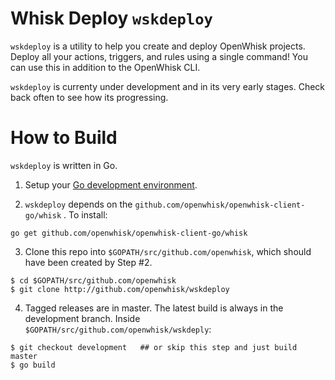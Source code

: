 # Whisk Deploy `wskdeploy`

`wskdeploy` is a utility to help you create and deploy OpenWhisk projects. Deploy all your actions, triggers, and rules using a single command! You can use this in addition to the OpenWhisk CLI.

`wskdeploy` is currenty under development and in its very early stages.  Check back often to see how its progressing.

# How to Build
`wskdeploy` is written in Go.

1. Setup your [Go development environment](https://golang.org/doc/code.html).

2.  `wskdeploy` depends on the `github.com/openwhisk/openwhisk-client-go/whisk` . To install:

``` go get github.com/openwhisk/openwhisk-client-go/whisk ```

3. Clone this repo into `$GOPATH/src/github.com/openwhisk`, which should have been created by Step #2.

```
$ cd $GOPATH/src/github.com/openwhisk
$ git clone http://github.com/openwhisk/wskdeploy
```

4. Tagged releases are in master. The latest build is always in the development branch. Inside `$GOPATH/src/github.com/openwhisk/wskdeply`:

```
$ git checkout development   ## or skip this step and just build master
$ go build
```